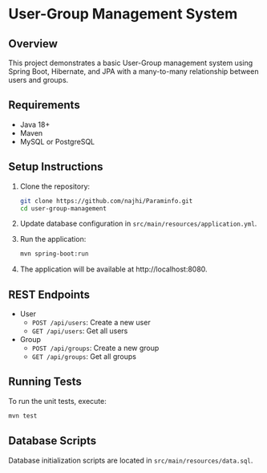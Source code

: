 # User-Group Management System

## Overview
This project demonstrates a basic User-Group management system using Spring Boot, Hibernate, and JPA with a many-to-many relationship between users and groups.

## Requirements
- Java 18+
- Maven
- MySQL or PostgreSQL

## Setup Instructions
1. Clone the repository:
   ```bash
   git clone https://github.com/najhi/Paraminfo.git
   cd user-group-management

2. Update database configuration in `src/main/resources/application.yml`.

3. Run the application:
    ```bash
   mvn spring-boot:run

4. The application will be available at http://localhost:8080.

## REST Endpoints
- User
    - `POST /api/users`: Create a new user
    - `GET /api/users`: Get all users
- Group
  - `POST /api/groups`: Create a new group
  - `GET /api/groups`: Get all groups
    
## Running Tests
To run the unit tests, execute:

```bash
mvn test
```

## Database Scripts
Database initialization scripts are located in `src/main/resources/data.sql`.






